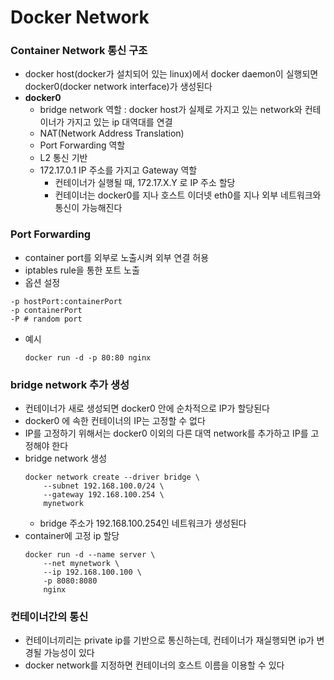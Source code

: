 # Docker Network

### Container Network 통신 구조
- docker host(docker가 설치되어 있는 linux)에서 docker daemon이 실행되면 docker0(docker network interface)가 생성된다
- **docker0**
  - bridge network 역할 : docker host가 실제로 가지고 있는 network와 컨테이너가 가지고 있는 ip 대역대를 연결
  - NAT(Network Address Translation)
  - Port Forwarding 역할
  - L2 통신 기반
  - 172.17.0.1 IP 주소를 가지고 Gateway 역할
    - 컨테이너가 실행될 때, 172.17.X.Y 로 IP 주소 할당
    - 컨테이너는 docker0를 지나 호스트 이더넷 eth0를 지나 외부 네트워크와 통신이 가능해진다

### Port Forwarding
- container port를 외부로 노출시켜 외부 연결 허용
- iptables rule을 통한 포트 노출
- 옵션 설정
```shell
-p hostPort:containerPort
-p containerPort
-P # random port
```
- 예시
  ```shell 
  docker run -d -p 80:80 nginx
  ```
  
### bridge network 추가 생성
- 컨테이너가 새로 생성되면 docker0 안에 순차적으로 IP가 할당된다
- docker0 에 속한 컨테이너의 IP는 고정할 수 없다
- IP를 고정하기 위해서는 docker0 이외의 다른 대역 network를 추가하고 IP를 고정해야 한다
- bridge network 생성
  ```shell
  docker network create --driver bridge \
      --subnet 192.168.100.0/24 \
      --gateway 192.168.100.254 \
      mynetwork 
  ```
  - bridge 주소가 192.168.100.254인 네트워크가 생성된다
- container에 고정 ip 할당
  ```shell
  docker run -d --name server \
      --net mynetwork \
      --ip 192.168.100.100 \
      -p 8080:8080
      nginx
  ```
  
### 컨테이너간의 통신
- 컨테이너끼리는 private ip를 기반으로 통신하는데, 컨테이너가 재실행되면 ip가 변경될 가능성이 있다
- docker network를 지정하면 컨테이너의 호스트 이름을 이용할 수 있다
